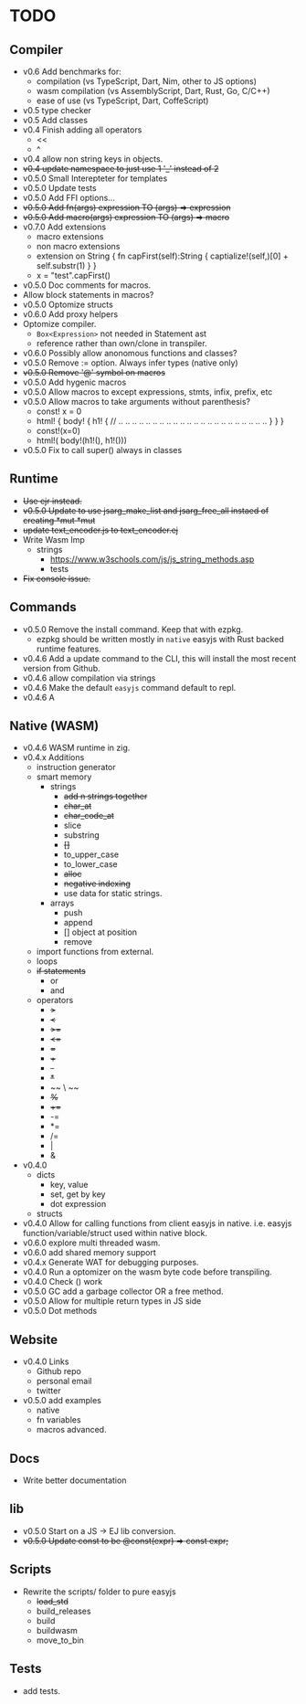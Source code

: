 # TODO

## Compiler
- v0.6 Add benchmarks for:
  - compilation (vs TypeScript, Dart, Nim, other to JS options)
  - wasm compilation (vs AssemblyScript, Dart, Rust, Go, C/C++)
  - ease of use (vs TypeScript, Dart, CoffeScript)
- v0.5 type checker
- v0.5 Add classes
- v0.4 Finish adding all operators
  - <<
  - ^ 
- v0.4 allow non string keys in objects.
- ~~v0.4 update namespace to just use 1 '_' instead of 2~~
- v0.5.0 Small Interepteter for templates
- v0.5.0 Update tests
- v0.5.0 Add FFI options...
- ~~v0.5.0 Add fn(args) expression TO (args) => expression~~
- ~~v0.5.0 Add macro(args) expression TO (args) => macro~~
- v0.7.0 Add extensions
  - macro extensions
  - non macro extensions
  - extension on String {
    fn capFirst(self):String {
      captialize!(self,)[0] + self.substr(1)
    }
  }
  - x = "test".capFirst()
- v0.5.0 Doc comments for macros.
- Allow block statements in macros?
- v0.5.0 Optomize structs
- v0.6.0 Add proxy helpers
- Optomize compiler.
  - `Box<Expression>` not needed in Statement ast
  - reference rather than own/clone in transpiler.
- v0.6.0 Possibly allow anonomous functions and classes?
- v0.5.0 Remove := option. Always infer types (native only)
- ~~v0.5.0 Remove '@' symbol on macros~~
- v0.5.0 Add hygenic macros
- v0.5.0 Allow macros to except expressions, stmts, infix, prefix, etc
- v0.5.0 Allow macros to take arguments without parenthesis?
  - const! x = 0
  - html! {
      body! {
        h1! {
          // .. .. .. .. .. .. .. .. .. .. .. .. .. .. .. .. .. .. .. .. .. .. 
        }
      }
    }
  - const!(x=0)
  - html!(
      body!(h1!(), h1!()))
- v0.5.0 Fix to call super() always in classes

## Runtime
- ~~Use ejr instead.~~
- ~~v0.5.0 Update to use jsarg_make_list and jsarg_free_all instaed of creating *mut *mut~~
- ~~update text_encoder.js to text_encoder.ej~~
- Write Wasm Imp
  - strings
    - https://www.w3schools.com/js/js_string_methods.asp
    - tests
- ~~Fix console issue.~~

## Commands
- v0.5.0 Remove the install command. Keep that with ezpkg.
  - ezpkg should be written mostly in `native` easyjs with Rust backed runtime features.
- v0.4.6 Add a update command to the CLI, this will install the most recent version from Github.
- v0.4.6 allow compilation via strings
- v0.4.6 Make the default `easyjs` command default to repl.
- v0.4.6 A

## Native (WASM)
- v0.4.6 WASM runtime in zig.
- v0.4.x Additions
  - instruction generator
  - smart memory
    - strings
      - ~~add n strings together~~
      - ~~char_at~~
      - ~~char_code_at~~
      - slice
      - substring
      - ~~[]~~
      - to_upper_case
      - to_lower_case
      - ~~alloc~~
      - ~~negative indexing~~
      - use data for static strings.
    - arrays
      - push
      - append
      - [] object at position
      - remove
  - import functions from external.
  - loops
  - ~~if statements~~
    - or
    - and
  - operators
    - ~~>~~
    - ~~<~~
    - ~~>=~~
    - ~~<=~~
    - ~~=~~
    - ~~+~~
    - ~~-~~
    - ~~*~~
    - ~~ \ ~~
    - ~~%~~
    - ~~+=~~
    - -=
    - *=
    - /=
    - |
    - &
- v0.4.0
  - dicts
    - key, value
    - set, get by key
    - dot expression
  - structs
- v0.4.0 Allow for calling functions from client easyjs in native. i.e. easyjs function/variable/struct used within native block.
- v0.6.0 explore multi threaded wasm.
- v0.6.0 add shared memory support
- v0.4.x Generate WAT for debugging purposes.
- v0.4.0 Run a optomizer on the wasm byte code before transpiling.
- v0.4.0 Check () work
- v0.5.0 GC add a garbage collector OR a free method.
- v0.5.0 Allow for multiple return types in JS side
- v0.5.0 Dot methods

## Website
- v0.4.0 Links
  - Github repo
  - personal email
  - twitter
- v0.5.0 add examples 
  - native
  - fn variables
  - macros advanced.

## Docs
- Write better documentation

## lib
- v0.5.0 Start on a JS -> EJ lib conversion.
- ~~v0.5.0 Update const to be @const(expr) => const expr;~~

## Scripts
- Rewrite the scripts/ folder to pure easyjs
  - ~~load_std~~
  - build_releases
  - build
  - buildwasm
  - move_to_bin

## Tests
- add tests.